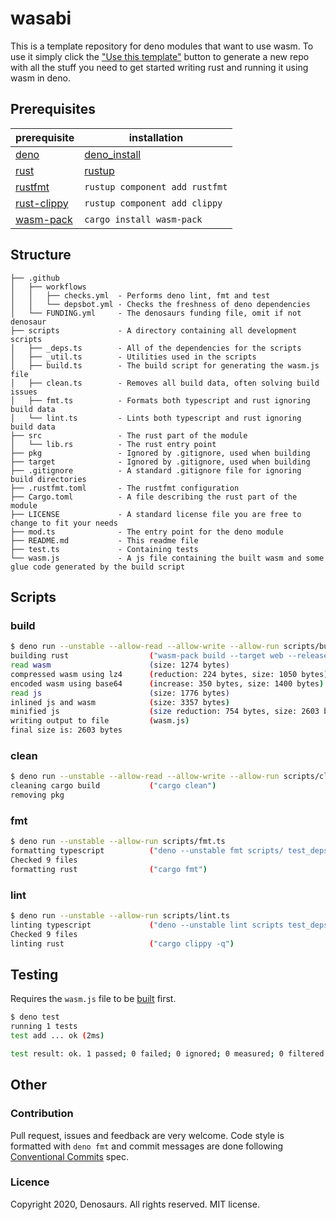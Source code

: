 # wasabi

This is a template repository for deno modules that want to use wasm. To use it
simply click the
["Use this template"](https://github.com/denosaurs/wasabi/generate) button to
generate a new repo with all the stuff you need to get started writing rust and
running it using wasm in deno.

## Prerequisites

| prerequisite                                            | installation                                             |
| ------------------------------------------------------- | -------------------------------------------------------- |
| [deno](https://deno.land/)                              | [deno_install](https://github.com/denoland/deno_install) |
| [rust](https://www.rust-lang.org/)                      | [rustup](https://www.rust-lang.org/tools/install)        |
| [rustfmt](https://github.com/rust-lang/rustfmt)         | `rustup component add rustfmt`                           |
| [rust-clippy](https://github.com/rust-lang/rust-clippy) | `rustup component add clippy`                            |
| [wasm-pack](https://rustwasm.github.io/wasm-pack/)      | `cargo install wasm-pack`                                |

## Structure

```
├── .github
│   ├── workflows
│   │   ├── checks.yml  - Performs deno lint, fmt and test
│   │   └── depsbot.yml - Checks the freshness of deno dependencies
│   └── FUNDING.yml     - The denosaurs funding file, omit if not denosaur
├── scripts             - A directory containing all development scripts
│   ├── _deps.ts        - All of the dependencies for the scripts
│   ├── _util.ts        - Utilities used in the scripts
│   ├── build.ts        - The build script for generating the wasm.js file
│   ├── clean.ts        - Removes all build data, often solving build issues
│   ├── fmt.ts          - Formats both typescript and rust ignoring build data
│   └── lint.ts         - Lints both typescript and rust ignoring build data
├── src                 - The rust part of the module
│   └── lib.rs          - The rust entry point
├── pkg                 - Ignored by .gitignore, used when building
├── target              - Ignored by .gitignore, used when building
├── .gitignore          - A standard .gitignore file for ignoring build directories
├── .rustfmt.toml       - The rustfmt configuration
├── Cargo.toml          - A file describing the rust part of the module
├── LICENSE             - A standard license file you are free to change to fit your needs
├── mod.ts              - The entry point for the deno module
├── README.md           - This readme file
├── test.ts             - Containing tests
└── wasm.js             - A js file containing the built wasm and some glue code generated by the build script
```

## Scripts

### build

```bash
$ deno run --unstable --allow-read --allow-write --allow-run scripts/build.ts
building rust                  ("wasm-pack build --target web --release")
read wasm                      (size: 1274 bytes)
compressed wasm using lz4      (reduction: 224 bytes, size: 1050 bytes)
encoded wasm using base64      (increase: 350 bytes, size: 1400 bytes)
read js                        (size: 1776 bytes)
inlined js and wasm            (size: 3357 bytes)
minified js                    (size reduction: 754 bytes, size: 2603 bytes)
writing output to file         (wasm.js)
final size is: 2603 bytes
```

### clean

```bash
$ deno run --unstable --allow-read --allow-write --allow-run scripts/clean.ts
cleaning cargo build           ("cargo clean")
removing pkg
```

### fmt

```bash
$ deno run --unstable --allow-run scripts/fmt.ts
formatting typescript          ("deno --unstable fmt scripts/ test_deps.ts test.ts mod.ts")
Checked 9 files
formatting rust                ("cargo fmt")
```

### lint

```bash
$ deno run --unstable --allow-run scripts/lint.ts
linting typescript             ("deno --unstable lint scripts test_deps.ts test.ts mod.ts")
Checked 9 files
linting rust                   ("cargo clippy -q")
```

## Testing

Requires the `wasm.js` file to be [built](#build) first.

```bash
$ deno test
running 1 tests
test add ... ok (2ms)

test result: ok. 1 passed; 0 failed; 0 ignored; 0 measured; 0 filtered out (2ms)
```

## Other

### Contribution

Pull request, issues and feedback are very welcome. Code style is formatted with
`deno fmt` and commit messages are done following
[Conventional Commits](https://www.conventionalcommits.org/en/v1.0.0/) spec.

### Licence

Copyright 2020, Denosaurs. All rights reserved. MIT license.
